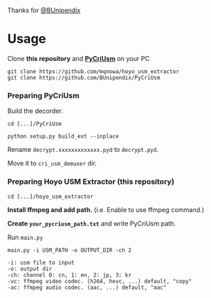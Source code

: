 Thanks for [@BUnipendix](https://github.com/BUnipendix/PyCriUsm)

# Usage

Clone **this repository** and [**PyCriUsm**](https://github.com/BUnipendix/PyCriUsm) on your PC

```
git clone https://github.com/mqnowa/hoyo_usm_extractor
git clone https://github.com/BUnipendix/PyCriUsm
```

### Preparing PyCriUsm

Build the decorder.

```
cd [...]/PyCriUsm

python setup.py build_ext --inplace
```

Rename `decrypt.xxxxxxxxxxxxx.pyd` to `decrypt.pyd`.

Move it to `cri_usm_demuxer` dir.

### Preparing Hoyo USM Extractor (this repository)

```
cd [...]/hoyo_usm_extractor
```

**Install ffmpeg and add path.** (i.e. Enable to use ffmpeg command.)

**Create `your_pycriusm_path.txt`** and write PyCriUsm path.

Run `main.py`

```
main.py -i USM_PATH -o OUTPUT_DIR -ch 2
```

```
-i: usm file to input
-o: output dir
-ch: channel 0: cn, 1: en, 2: jp, 3: kr
-vc: ffmpeg video codec. (h264, hevc, ...) default, "copy"
-ac: ffmpeg audio codec. (aac, ...) default, "aac"
```
